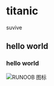 # titanic
suvive


## hello world

### hello world

![RUNOOB 图标](http://static.runoob.com/images/runoob-logo.png)
